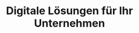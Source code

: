 ---
title: Digitale Lösungen für Ihr Unternehmen
description: Der Dienstleister für IT-Consulting, Managed Services, Software Solutions und Cybersecurity in Hannover. Ihr Partner für die Digitalisierung Ihres Unternehmens!
heroSection:
  title: Digitale Lösungen für Ihr Unternehmen
  description: Wir finden nachhaltige Lösungen für Ihre digitalen Herausforderungen damit Sie sich auf Ihre Arbeit konzentrieren können.
servicesSection:
  title: Alles für Ihren digitalen Arbeitsplatz
  description: Gemeinsam entwickeln wir ein digitales Arbeitsumfeld, welches kurzfristige Verbesserungen und dauerhafte Zuverlässigkeit für Ihre Prozesse bietet.
  services:
    - name: IT-Beratung
      description: Wir unterstützen Sie von der Anforderungsanalyse über Konzeptionierung bis zur Mitarbeiterschulung in Ihrem Unternehmen.
      url: /services/it-beratung
      icon: <path stroke-linecap="round" stroke-linejoin="round" d="M20.25 8.511c.884.284 1.5 1.128 1.5 2.097v4.286c0 1.136-.847 2.1-1.98 2.193-.34.027-.68.052-1.02.072v3.091l-3-3c-1.354 0-2.694-.055-4.02-.163a2.115 2.115 0 01-.825-.242m9.345-8.334a2.126 2.126 0 00-.476-.095 48.64 48.64 0 00-8.048 0c-1.131.094-1.976 1.057-1.976 2.192v4.286c0 .837.46 1.58 1.155 1.951m9.345-8.334V6.637c0-1.621-1.152-3.026-2.76-3.235A48.455 48.455 0 0011.25 3c-2.115 0-4.198.137-6.24.402-1.608.209-2.76 1.614-2.76 3.235v6.226c0 1.621 1.152 3.026 2.76 3.235.577.075 1.157.14 1.74.194V21l4.155-4.155"></path>
    - name: Managed Services
      description: Wir übernehmen die Einrichtung und die anschließende Betreuung Ihrer IT-Systeme damit Sie sich zurück lehnen können.
      url: /services/managed-services
      icon: <path stroke-linecap="round" stroke-linejoin="round" d="M5.25 14.25h13.5m-13.5 0a3 3 0 01-3-3m3 3a3 3 0 100 6h13.5a3 3 0 100-6m-16.5-3a3 3 0 013-3h13.5a3 3 0 013 3m-19.5 0a4.5 4.5 0 01.9-2.7L5.737 5.1a3.375 3.375 0 012.7-1.35h7.126c1.062 0 2.062.5 2.7 1.35l2.587 3.45a4.5 4.5 0 01.9 2.7m0 0a3 3 0 01-3 3m0 3h.008v.008h-.008v-.008zm0-6h.008v.008h-.008v-.008zm-3 6h.008v.008h-.008v-.008zm0-6h.008v.008h-.008v-.008z"></path>
    - name: Informationssicherheit
      description: Unternehmensdaten sind die Grundlage des Geschäftsprozesses. Wir helfen Ihnen dabei diese abzusichern, um Problemen vorzugreifen.
      url: /services/informationssicherheit
      icon: <path stroke-linecap="round" stroke-linejoin="round" d="M16.5 10.5V6.75a4.5 4.5 0 10-9 0v3.75m-.75 11.25h10.5a2.25 2.25 0 002.25-2.25v-6.75a2.25 2.25 0 00-2.25-2.25H6.75a2.25 2.25 0 00-2.25 2.25v6.75a2.25 2.25 0 002.25 2.25z"></path>
    - name: Softwareentwicklung
      description: Ob individuelle Schnittstellenentwicklung oder Anpassungen an Ihrer Webseite, wir entwickeln Software nach Ihren Wünschen.
      url: /services/softwareentwicklung
      icon: <path stroke-linecap="round" stroke-linejoin="round" d="M6.75 7.5l3 2.25-3 2.25m4.5 0h3m-9 8.25h13.5A2.25 2.25 0 0021 18V6a2.25 2.25 0 00-2.25-2.25H5.25A2.25 2.25 0 003 6v12a2.25 2.25 0 002.25 2.25z"></path>
  carousel:
    - name: Bitwarden - Passwortmanager für Ihr Unternehmen
      image: /content/services/Bitwarden.png
    - name: Microsoft 365 as a Service von HanovaTech
      image: /content/services/M365_Tools.png
teamSection:
  title: Unser Team 
  description: Wir sind ein dynamisches und junges Team, welches Ihnen bei der Digitalisierung Ihres Unternehmens mit tatendrang zur Seite steht.
  members:
    - name: Hashem Mahmoud
      role: Geschäftsführung
      specialty: Informationssicherheit
      image: https://profile-images.xing.com/images/ef2bdacbea9777e9ca72e6768dae5d3c-4/hashem-mahmoud.256x256.jpg
    - name: Henry Akmann
      role: Technische Leitung
      specialty: Softwareentwicklung
      image: https://avatars.githubusercontent.com/u/14221837
partnersSection:
  title: Gemeinsam mehr erreichen
  description: Wir arbeiten mit führenden Partnern der IT-Branche zusammen, um Ihnen bestmögliche Lösungen bieten zu können.
  partners:
    - name: Microsoft
      image: /content/logos/microsoft.png
    - name: Placetel
      image: /content/logos/placetel.png
    - name: Wortmann AG
      image: /content/logos/wortmann.png
    - name: Deutsche Gesellschaft für Cybersicherheit
      image: /content/logos/dgc-ag.svg
---